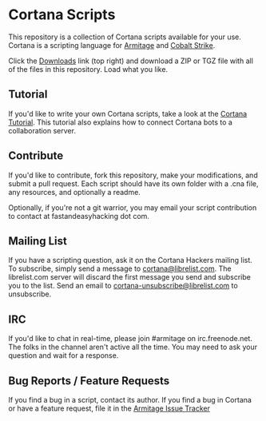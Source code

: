 Cortana Scripts
===============

This repository is a collection of Cortana scripts available for your use. Cortana is a scripting language for [Armitage] and [Cobalt Strike].

Click the [Downloads] link (top right) and download a ZIP or TGZ file with all of the files in this repository. Load what you like.

Tutorial
--------
If you'd like to write your own Cortana scripts, take a look at the [Cortana Tutorial]. This tutorial also explains how to connect Cortana bots to a collaboration server.

Contribute
----------
If you'd like to contribute, fork this repository, make your modifications, and submit a pull request. Each script should have its own folder with a .cna file, any resources, and optionally a readme.

Optionally, if you're not a git warrior, you may email your script contribution to contact at fastandeasyhacking dot com. 

Mailing List
------------

If you have a scripting question, ask it on the Cortana Hackers mailing list. To subscribe, simply send a message to cortana@librelist.com. The librelist.com server will discard the first message you send and subscribe you to the list. Send an email to cortana-unsubscribe@librelist.com to unsubscribe.

IRC
---
If you'd like to chat in real-time, please join #armitage on irc.freenode.net. The folks in the channel aren't active all the time. You may need to ask your question and wait for a response.

Bug Reports / Feature Requests
-----------
If you find a bug in a script, contact its author. If you find a bug in Cortana or have a feature request, file it in the [Armitage Issue Tracker]

  [Downloads]: https://github.com/rsmudge/cortana-scripts/downloads 
  [Armitage]: http://www.fastandeasyhacking.com
  [Cobalt Strike]: http://www.advancedpentest.com
  [Cortana Tutorial]: http://www.fastandeasyhacking.com/download/cortana/cortana_tutorial.pdf
  [Armitage Issue Tracker]: http://code.google.com/p/armitage/issues/list